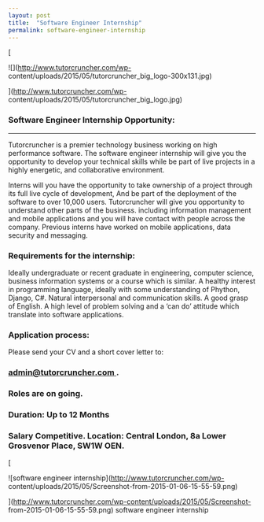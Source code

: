 ```yaml
---
layout: post
title:  "Software Engineer Internship"
permalink: software-engineer-internship
---
```

[

![](http://www.tutorcruncher.com/wp-
content/uploads/2015/05/tutorcruncher_big_logo-300x131.jpg)

](http://www.tutorcruncher.com/wp-
content/uploads/2015/05/tutorcruncher_big_logo.jpg)

### Software Engineer Internship Opportunity:

** **

Tutorcruncher is a premier technology business working on high performance
software. The software engineer internship will give you the opportunity to
develop your technical skills while be part of live projects in a highly
energetic, and collaborative environment.

Interns will you have the opportunity to take ownership of a project through
its full live cycle of development, And be part of the deployment of the
software to over 10,000 users. Tutorcruncher will give you opportunity to
understand other parts of the business. including information management and
mobile applications and you will have contact with people across the company.
Previous interns have worked on mobile applications, data security and
messaging.

### Requirements for the internship:

Ideally undergraduate or recent graduate in engineering, computer science, business information systems or a course which is similar. A healthy interest in programming language, ideally with some understanding of Phython, Django, C#. Natural interpersonal and communication skills. A good grasp of English. A high level of problem solving and a ‘can do’ attitude which translate into software applications. 

### Application process:

Please send your CV and a short cover letter to: 

### [ admin@tutorcruncher.com ](mailto:admin@tutorcruncher.com) .

### Roles are on going.

### Duration: Up to 12 Months

### Salary Competitive. Location: Central London, 8a Lower Grosvenor Place, SW1W OEN.

[

![software engineer internship](http://www.tutorcruncher.com/wp-
content/uploads/2015/05/Screenshot-from-2015-01-06-15-55-59.png)

](http://www.tutorcruncher.com/wp-content/uploads/2015/05/Screenshot-
from-2015-01-06-15-55-59.png) software engineer internship

